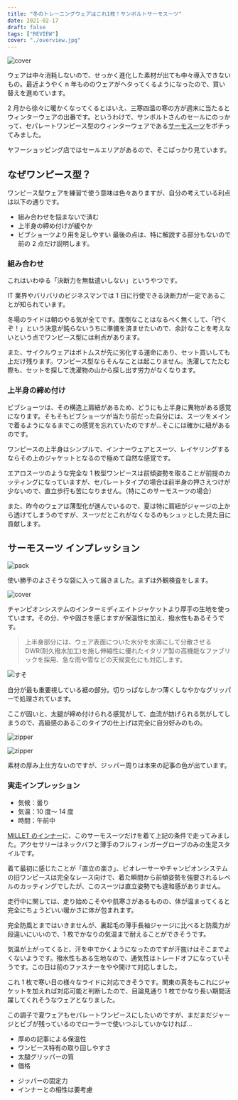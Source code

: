 ```yaml
---
title: "冬のトレーニングウェアはこれ1枚！サンボルトサーモスーツ"
date: 2021-02-17
draft: false
tags: ["REVIEW"]
cover: "./overview.jpg"
---
```


![cover](./overview.jpg)

ウェアは中々消耗しないので、せっかく進化した素材が出ても中々導入できないもの。最近ようやく n 年もののウェアがヘタってくるようになったので、買い替えを進めています。

2 月から徐々に暖かくなってくるとはいえ、三寒四温の寒の方が週末に当たるとウィンターウェアの出番です。というわけで、サンボルトさんのセールにのっかって、セパレートワンピース型のウィンターウェアである[サーモスーツ](http://sunvolt.co.jp/item/s-ride_tseo.html)をポチってみました。

<LinkBox url="https://store.shopping.yahoo.co.jp/sunvolt-store/fma2017s2f.html"
linkurl="//ck.jp.ap.valuecommerce.com/servlet/referral?sid=3171302&pid=887657037&vc_url=https%3A%2F%2Fstore.shopping.yahoo.co.jp%2Fsunvolt-store%2Ffma2017s2f.html"
/>

ヤフーショッピング店ではセールエリアがあるので、そこばっかり見ています。

## なぜワンピース型？

ワンピース型ウェアを練習で使う意味は色々ありますが、自分の考えている利点は以下の通りです。

- 組み合わせを悩まないで済む
- 上半身の締め付けが緩やか
- ビブショーツより用を足しやすい
  最後の点は、特に解説する部分もないので前の 2 点だけ説明します。

### 組み合わせ

これはいわゆる「決断力を無駄遣いしない」というやつです。

IT 業界やバリバリのビジネスマンでは 1 日に行使できる決断力が一定であることが知られています。

冬場のライドは朝のやる気が全てです。面倒なことはなるべく無くして、「行くぞ！」という決意が鈍らないうちに準備を済ませたいので、余計なことを考えないという点でワンピース型には利点があります。

また、サイクルウェアはボトムスが先に劣化する運命にあり、セット買いしても上だけ残ります。ワンピース型ならそんなことは起こりません。洗濯してたたむ際も、セットを探して洗濯物の山から探し出す労力がなくなります。

### 上半身の締め付け

ビブショーツは、その構造上肩紐があるため、どうにも上半身に異物がある感覚になります。そもそもビブショーツが当たり前だった自分には、スーツをメインで着るようになるまでこの感覚を忘れていたのですが…そこには確かに紐があるのです。

ワンピースの上半身はシンプルで、インナーウェアとスーツ、レイヤリングするならその上のジャケットとなるので極めて自然な感覚です。

エアロスーツのような完全な 1 枚型ワンピースは前傾姿勢を取ることが前提のカッティングになっていますが、セパレートタイプの場合は前半身の押さえつけが少ないので、直立歩行も苦になりません。（特にこのサーモスーツの場合）

また、昨今のウェアは薄型化が進んでいるので、夏は特に肩紐がジャージの上から透けてしまうのですが、スーツだとこれがなくなるのもシュッとした見た目に貢献します。

## サーモスーツ インプレッション

![pack](packing.jpg)

使い勝手のよさそうな袋に入って届きました。まずは外観検査をします。

![cover](./overview.jpg)

チャンピオンシステムのインターミディエイトジャケットより厚手の生地を使っています。その分、やや固さを感じますが保温性に加え、撥水性もあるそうです。

> 上半身部分には、ウェア表面についた水分を水滴にして分散させる DWR(耐久撥水加工)を施し伸縮性に優れたイタリア製の高機能なファブリックを採用、急な雨や雪などの天候変化にも対応します。

![すそ](leg.jpg)

自分が最も重要視している裾の部分。切りっぱなしかつ薄くしなやかなグリッパーで処理されています。

ここが固いと、太腿が締め付けられる感覚がして、血流が妨げられる気がしてしまうので、高級感のあるこのタイプの仕上げは完全に自分好みのもの。

![zipper](zip1.jpg)

![zipper](zip2.jpg)

素材の厚み上仕方ないのですが、ジッパー周りは本来の記事の色が出ています。

### 実走インプレッション

- 気候：曇り
- 気温：10 度～ 14 度
- 時間：午前中

[MILLET のインナー](https://amzn.to/3pqy0W5)に、このサーモスーツだけを着て上記の条件で走ってみました。アクセサリーはネックバフと薄手のフルフィンガーグローブのみの生足スタイルです。

着て最初に感じたことが「直立の楽さ」、ビオレーサーやチャンピオンシステムの旧ワンピースは完全なレース向けで、着た瞬間から前傾姿勢を強要されるレベルのカッティングでしたが、このスーツは直立姿勢でも違和感がありません。

走行中に関しては、走り始めこそやや肌寒さがあるものの、体が温まってくると完全にちょうどいい暖かさに体が包まれます。

完全防風とまではいきませんが、裏起毛の薄手長袖ジャージに比べると防風力が段違いにいいので、1 枚でかなりの気温まで耐えることができそうです。

気温が上がってくると、汗を中でかくようになったのですが汗抜けはそこまでよくないようです。撥水性もある生地なので、通気性はトレードオフになっていそうです。この日は前のファスナーをやや開けて対応しました。

これ 1 枚で寒い日の様々なライドに対応できそうです。関東の真冬もこれにジャケットを加えれば対応可能と判断したので、目論見通り 1 枚でかなり長い期間活躍してくれそうなウェアとなりました。

この調子で夏ウェアもセパレートワンピースにしたいのですが、まだまだジャージとビブが残っているのでローラーで使いつぶしていかなければ…

<PositiveBox>

- 厚めの記事による保温性
- ワンピース特有の取り回しやすさ
- 太腿グリッパーの質
- 価格

</PositiveBox>

<NegativeBox>

- ジッパーの固定力
- インナーとの相性は要考慮

</NegativeBox>

<LinkBox url="https://store.shopping.yahoo.co.jp/sunvolt-store/fma2017s2f.html" />
